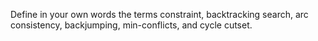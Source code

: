

Define in your own words the terms constraint, backtracking search, arc
consistency, backjumping, min-conflicts, and cycle cutset.
